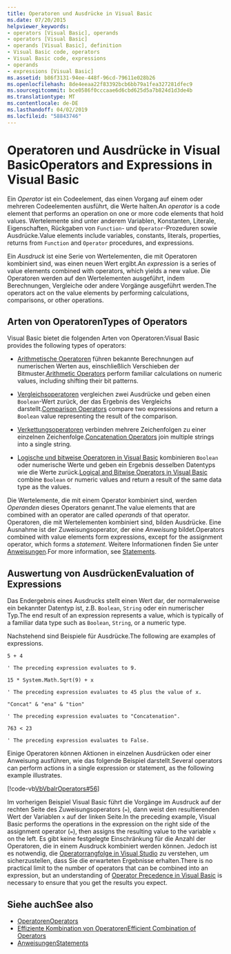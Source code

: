 ```yaml
---
title: Operatoren und Ausdrücke in Visual Basic
ms.date: 07/20/2015
helpviewer_keywords:
- operators [Visual Basic], operands
- operators [Visual Basic]
- operands [Visual Basic], definition
- Visual Basic code, operators
- Visual Basic code, expressions
- operands
- expressions [Visual Basic]
ms.assetid: b86f3131-94ee-448f-96cd-79611e028b26
ms.openlocfilehash: 8de4eeaa22f83392bcb6bb79a1fea327281dfec9
ms.sourcegitcommit: bce0586f0cccaae6d6cbd625d5a7b824d1d3de4b
ms.translationtype: MT
ms.contentlocale: de-DE
ms.lasthandoff: 04/02/2019
ms.locfileid: "58843746"
---
```

# <a name="operators-and-expressions-in-visual-basic"></a><span data-ttu-id="08b28-102">Operatoren und Ausdrücke in Visual Basic</span><span class="sxs-lookup"><span data-stu-id="08b28-102">Operators and Expressions in Visual Basic</span></span>
<span data-ttu-id="08b28-103">Ein *Operator* ist ein Codeelement, das einen Vorgang auf einem oder mehreren Codeelementen ausführt, die Werte halten.</span><span class="sxs-lookup"><span data-stu-id="08b28-103">An *operator* is a code element that performs an operation on one or more code elements that hold values.</span></span> <span data-ttu-id="08b28-104">Wertelemente sind unter anderem Variablen, Konstanten, Literale, Eigenschaften, Rückgaben von `Function`- und `Operator`-Prozeduren sowie Ausdrücke.</span><span class="sxs-lookup"><span data-stu-id="08b28-104">Value elements include variables, constants, literals, properties, returns from `Function` and `Operator` procedures, and expressions.</span></span>  
  
 <span data-ttu-id="08b28-105">Ein *Ausdruck* ist eine Serie von Wertelementen, die mit Operatoren kombiniert sind, was einen neuen Wert ergibt.</span><span class="sxs-lookup"><span data-stu-id="08b28-105">An *expression* is a series of value elements combined with operators, which yields a new value.</span></span> <span data-ttu-id="08b28-106">Die Operatoren werden auf den Wertelementen ausgeführt, indem Berechnungen, Vergleiche oder andere Vorgänge ausgeführt werden.</span><span class="sxs-lookup"><span data-stu-id="08b28-106">The operators act on the value elements by performing calculations, comparisons, or other operations.</span></span>  
  
## <a name="types-of-operators"></a><span data-ttu-id="08b28-107">Arten von Operatoren</span><span class="sxs-lookup"><span data-stu-id="08b28-107">Types of Operators</span></span>  
 <span data-ttu-id="08b28-108">Visual Basic bietet die folgenden Arten von Operatoren:</span><span class="sxs-lookup"><span data-stu-id="08b28-108">Visual Basic provides the following types of operators:</span></span>  
  
-   <span data-ttu-id="08b28-109">[Arithmetische Operatoren](../../../../visual-basic/programming-guide/language-features/operators-and-expressions/arithmetic-operators.md) führen bekannte Berechnungen auf numerischen Werten aus, einschließlich Verschieben der Bitmuster.</span><span class="sxs-lookup"><span data-stu-id="08b28-109">[Arithmetic Operators](../../../../visual-basic/programming-guide/language-features/operators-and-expressions/arithmetic-operators.md) perform familiar calculations on numeric values, including shifting their bit patterns.</span></span>  
  
-   <span data-ttu-id="08b28-110">[Vergleichsoperatoren](../../../../visual-basic/programming-guide/language-features/operators-and-expressions/comparison-operators.md) vergleichen zwei Ausdrücke und geben einen `Boolean`-Wert zurück, der das Ergebnis des Vergleichs darstellt.</span><span class="sxs-lookup"><span data-stu-id="08b28-110">[Comparison Operators](../../../../visual-basic/programming-guide/language-features/operators-and-expressions/comparison-operators.md) compare two expressions and return a `Boolean` value representing the result of the comparison.</span></span>  
  
-   <span data-ttu-id="08b28-111">[Verkettungsoperatoren](../../../../visual-basic/programming-guide/language-features/operators-and-expressions/concatenation-operators.md) verbinden mehrere Zeichenfolgen zu einer einzelnen Zeichenfolge.</span><span class="sxs-lookup"><span data-stu-id="08b28-111">[Concatenation Operators](../../../../visual-basic/programming-guide/language-features/operators-and-expressions/concatenation-operators.md) join multiple strings into a single string.</span></span>  
  
-   <span data-ttu-id="08b28-112">[Logische und bitweise Operatoren in Visual Basic](../../../../visual-basic/programming-guide/language-features/operators-and-expressions/logical-and-bitwise-operators.md) kombinieren `Boolean` oder numerische Werte und geben ein Ergebnis desselben Datentyps wie die Werte zurück.</span><span class="sxs-lookup"><span data-stu-id="08b28-112">[Logical and Bitwise Operators in Visual Basic](../../../../visual-basic/programming-guide/language-features/operators-and-expressions/logical-and-bitwise-operators.md) combine `Boolean` or numeric values and return a result of the same data type as the values.</span></span>  
  
 <span data-ttu-id="08b28-113">Die Wertelemente, die mit einem Operator kombiniert sind, werden *Operanden* dieses Operators genannt.</span><span class="sxs-lookup"><span data-stu-id="08b28-113">The value elements that are combined with an operator are called *operands* of that operator.</span></span> <span data-ttu-id="08b28-114">Operatoren, die mit Wertelementen kombiniert sind, bilden Ausdrücke. Eine Ausnahme ist der Zuweisungsoperator, der eine *Anweisung* bildet.</span><span class="sxs-lookup"><span data-stu-id="08b28-114">Operators combined with value elements form expressions, except for the assignment operator, which forms a *statement*.</span></span> <span data-ttu-id="08b28-115">Weitere Informationen finden Sie unter [Anweisungen](../../../../visual-basic/programming-guide/language-features/statements.md).</span><span class="sxs-lookup"><span data-stu-id="08b28-115">For more information, see [Statements](../../../../visual-basic/programming-guide/language-features/statements.md).</span></span>  
  
## <a name="evaluation-of-expressions"></a><span data-ttu-id="08b28-116">Auswertung von Ausdrücken</span><span class="sxs-lookup"><span data-stu-id="08b28-116">Evaluation of Expressions</span></span>  
 <span data-ttu-id="08b28-117">Das Endergebnis eines Ausdrucks stellt einen Wert dar, der normalerweise ein bekannter Datentyp ist, z.B. `Boolean`, `String` oder ein numerischer Typ.</span><span class="sxs-lookup"><span data-stu-id="08b28-117">The end result of an expression represents a value, which is typically of a familiar data type such as `Boolean`, `String`, or a numeric type.</span></span>  
  
 <span data-ttu-id="08b28-118">Nachstehend sind Beispiele für Ausdrücke.</span><span class="sxs-lookup"><span data-stu-id="08b28-118">The following are examples of expressions.</span></span>  
  
 `5 + 4`  
  
 `' The preceding expression evaluates to 9.`  
  
 `15 * System.Math.Sqrt(9) + x`  
  
 `' The preceding expression evaluates to 45 plus the value of x.`  
  
 `"Concat" & "ena" & "tion"`  
  
 `' The preceding expression evaluates to "Concatenation".`  
  
 `763 < 23`  
  
 `' The preceding expression evaluates to False.`  
  
 <span data-ttu-id="08b28-119">Einige Operatoren können Aktionen in einzelnen Ausdrücken oder einer Anweisung ausführen, wie das folgende Beispiel darstellt.</span><span class="sxs-lookup"><span data-stu-id="08b28-119">Several operators can perform actions in a single expression or statement, as the following example illustrates.</span></span>  
  
 [!code-vb[VbVbalrOperators#56](~/samples/snippets/visualbasic/VS_Snippets_VBCSharp/VbVbalrOperators/VB/Class1.vb#56)]  
  
 <span data-ttu-id="08b28-120">Im vorherigen Beispiel Visual Basic führt die Vorgänge im Ausdruck auf der rechten Seite des Zuweisungsoperators (`=`), dann weist den resultierenden Wert der Variablen `x` auf der linken Seite.</span><span class="sxs-lookup"><span data-stu-id="08b28-120">In the preceding example, Visual Basic performs the operations in the expression on the right side of the assignment operator (`=`), then assigns the resulting value to the variable `x` on the left.</span></span> <span data-ttu-id="08b28-121">Es gibt keine festgelegte Einschränkung für die Anzahl der Operatoren, die in einem Ausdruck kombiniert werden können. Jedoch ist es notwendig, die [Operatorrangfolge in Visual Studio](../../../../visual-basic/language-reference/operators/operator-precedence.md) zu verstehen, um sicherzustellen, dass Sie die erwarteten Ergebnisse erhalten.</span><span class="sxs-lookup"><span data-stu-id="08b28-121">There is no practical limit to the number of operators that can be combined into an expression, but an understanding of [Operator Precedence in Visual Basic](../../../../visual-basic/language-reference/operators/operator-precedence.md) is necessary to ensure that you get the results you expect.</span></span>  
  
  
## <a name="see-also"></a><span data-ttu-id="08b28-122">Siehe auch</span><span class="sxs-lookup"><span data-stu-id="08b28-122">See also</span></span>

- [<span data-ttu-id="08b28-123">Operatoren</span><span class="sxs-lookup"><span data-stu-id="08b28-123">Operators</span></span>](../../../../visual-basic/language-reference/operators/index.md)
- [<span data-ttu-id="08b28-124">Effiziente Kombination von Operatoren</span><span class="sxs-lookup"><span data-stu-id="08b28-124">Efficient Combination of Operators</span></span>](../../../../visual-basic/programming-guide/language-features/operators-and-expressions/efficient-combination-of-operators.md)
- [<span data-ttu-id="08b28-125">Anweisungen</span><span class="sxs-lookup"><span data-stu-id="08b28-125">Statements</span></span>](../../../../visual-basic/language-reference/statements/index.md)
